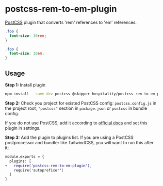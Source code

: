 # postcss-rem-to-em-plugin

[PostCSS] plugin that converts 'rem' references to 'em' references.

[PostCSS]: https://github.com/postcss/postcss

```css
.foo {
  font-size: 30rem;
}
```

```css
.foo {
  font-size: 30em;
}
```

## Usage

**Step 1:** Install plugin:

```sh
npm install --save-dev postcss @skipper-hospitality/postcss-rem-to-em-plugin
```

**Step 2:** Check you project for existed PostCSS config: `postcss.config.js`
in the project root, `"postcss"` section in `package.json`
or `postcss` in bundle config.

If you do not use PostCSS, add it according to [official docs]
and set this plugin in settings.

**Step 3:** Add the plugin to plugins list. If you are using a PostCSS postprocessor and bundler like TailwindCSS, you will want to run this after it:

```diff
module.exports = {
  plugins: [
+   require('postcss-rem-to-em-plugin'),
    require('autoprefixer')
  ]
}
```

[official docs]: https://github.com/postcss/postcss#usage
